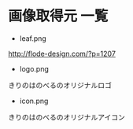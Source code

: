 # 画像取得元 一覧

- leaf.png

http://flode-design.com/?p=1207

- logo.png

きりのはのべるのオリジナルロゴ

- icon.png

きりのはのべるのオリジナルアイコン
